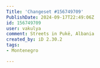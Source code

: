 ```yaml
---
Title: 'Changeset #156749709'
PublishDate: 2024-09-17T22:49:06Z
id: 156749709
user: vakulya
comment: Streets in Pukë, Albania
created_by: iD 2.30.2
tags:
- Montenegro

---
```

